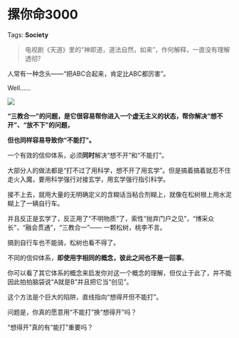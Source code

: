 # 摞你命3000

Tags: **Society**

> 电视剧《天道》里的“神即道，道法自然，如来”，作何解释，一直没有理解透彻?



人常有一种念头——“把ABC合起来，肯定比ABC都厉害”。

Well……

![](https://picx.zhimg.com/50/v2-8f50d2e89d81e6ae4a3b8636899a90ba_720w.jpg?source=1940ef5c)  


**“三教合一”的问题，是它很容易帮你进入一个虚无主义的状态，帮你解决“想不开”、“放不下”的问题，**

**但也同样容易导致你“不能打”。**

一个有效的信仰体系，必须**同时**解决“想不开”和“不能打”。

大部分人的做法都是“打不过了用科学，想不开了用玄学”。但是搞着搞着就忍不住走火入魔，要用科学强行对接玄学，用玄学强行指引科学。

接不上去，就用大量的无明确定义的含糊话当粘合剂糊上，就像在松树根上用水泥糊上了一辆自行车。

并且反正是玄学了，反正用了“不明物质”了，索性“抛弃门户之见”，“博采众长”，“融会贯通”，“三教合一”—— 一颗松树，桃李不言。

搞到自行车也不能骑，松树也看不得了。

  


不同的信仰体系，**即使用字相同的概念，彼此之间也不是一回事**。

你可以看了其它体系的概念来启发你对这一个概念的理解，但仅止于此了，并不能因此拍拍脑袋说“A就是B”并且把它当“创见”。

这个方法是个巨大的陷阱，直线指向“想得开但不能打”。

问题是，你真的愿意用“不能打”换“想得开”吗？

“想得开”真的有“能打”重要吗？



